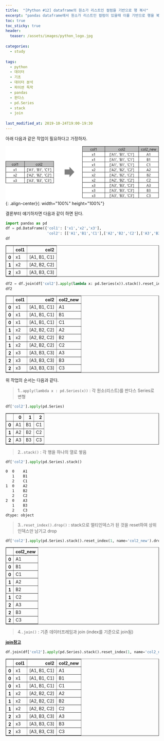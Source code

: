 ```yaml
---
title:  "[Python #12] dataframe의 원소가 리스트인 컬럼을 기반으로 행 복사"
excerpt: "pandas dataframe에서 원소가 리스트인 컬럼이 있을때 이를 기반으로 행을 복사"
toc: true
toc_sticky: true
header:
  teaser: /assets/images/python_logo.jpg

categories:
  - study

tags:
  - python
  - 데이터
  - 기초
  - 데이터 분석
  - 파이썬 독학
  - pandas
  - 판다스
  - pd.Series
  - stack
  - join

last_modified_at: 2019-10-24T19:00-19:30
---
```


아래 다음과 같은 작업이 필요하다고 가정하자.  

![png](/assets/images/memo/memo_12.png){: .align-center}{: width="100%" height="100%"}  


결론부터 얘기하자면 다음과 같이 하면 된다.  



```python
import pandas as pd
df = pd.DataFrame({'col1': ['x1','x2','x3'],
                   'col2': [['A1','B1','C1'],['A2','B2','C2'],['A3','B3','C3']]})
df
```




<div>
<style scoped>
    .dataframe tbody tr th:only-of-type {
        vertical-align: middle;
    }

    .dataframe tbody tr th {
        vertical-align: top;
    }

    .dataframe thead th {
        text-align: right;
    }
</style>
<table border="1" class="dataframe">
  <thead>
    <tr style="text-align: right;">
      <th></th>
      <th>col1</th>
      <th>col2</th>
    </tr>
  </thead>
  <tbody>
    <tr>
      <th>0</th>
      <td>x1</td>
      <td>[A1, B1, C1]</td>
    </tr>
    <tr>
      <th>1</th>
      <td>x2</td>
      <td>[A2, B2, C2]</td>
    </tr>
    <tr>
      <th>2</th>
      <td>x3</td>
      <td>[A3, B3, C3]</td>
    </tr>
  </tbody>
</table>
</div>




```python
df2 = df.join(df['col2'].apply(lambda x: pd.Series(x)).stack().reset_index(1,name='col2_new').drop('level_1', axis=1))
df2
```




<div>
<style scoped>
    .dataframe tbody tr th:only-of-type {
        vertical-align: middle;
    }

    .dataframe tbody tr th {
        vertical-align: top;
    }

    .dataframe thead th {
        text-align: right;
    }
</style>
<table border="1" class="dataframe">
  <thead>
    <tr style="text-align: right;">
      <th></th>
      <th>col1</th>
      <th>col2</th>
      <th>col2_new</th>
    </tr>
  </thead>
  <tbody>
    <tr>
      <th>0</th>
      <td>x1</td>
      <td>[A1, B1, C1]</td>
      <td>A1</td>
    </tr>
    <tr>
      <th>0</th>
      <td>x1</td>
      <td>[A1, B1, C1]</td>
      <td>B1</td>
    </tr>
    <tr>
      <th>0</th>
      <td>x1</td>
      <td>[A1, B1, C1]</td>
      <td>C1</td>
    </tr>
    <tr>
      <th>1</th>
      <td>x2</td>
      <td>[A2, B2, C2]</td>
      <td>A2</td>
    </tr>
    <tr>
      <th>1</th>
      <td>x2</td>
      <td>[A2, B2, C2]</td>
      <td>B2</td>
    </tr>
    <tr>
      <th>1</th>
      <td>x2</td>
      <td>[A2, B2, C2]</td>
      <td>C2</td>
    </tr>
    <tr>
      <th>2</th>
      <td>x3</td>
      <td>[A3, B3, C3]</td>
      <td>A3</td>
    </tr>
    <tr>
      <th>2</th>
      <td>x3</td>
      <td>[A3, B3, C3]</td>
      <td>B3</td>
    </tr>
    <tr>
      <th>2</th>
      <td>x3</td>
      <td>[A3, B3, C3]</td>
      <td>C3</td>
    </tr>
  </tbody>
</table>
</div>


위 작업의 순서는 다음과 같다.  


> 1.`.apply(lambda x : pd.Series(x))` : 각 원소(리스트)를 판다스 Series로 변형  


```python
df['col2'].apply(pd.Series)
```

<div>
<style scoped>
    .dataframe tbody tr th:only-of-type {
        vertical-align: middle;
    }

    .dataframe tbody tr th {
        vertical-align: top;
    }

    .dataframe thead th {
        text-align: right;
    }
</style>
<table border="1" class="dataframe">
  <thead>
    <tr style="text-align: right;">
      <th></th>
      <th>0</th>
      <th>1</th>
      <th>2</th>
    </tr>
  </thead>
  <tbody>
    <tr>
      <th>0</th>
      <td>A1</td>
      <td>B1</td>
      <td>C1</td>
    </tr>
    <tr>
      <th>1</th>
      <td>A2</td>
      <td>B2</td>
      <td>C2</td>
    </tr>
    <tr>
      <th>2</th>
      <td>A3</td>
      <td>B3</td>
      <td>C3</td>
    </tr>
  </tbody>
</table>
</div>


> 2.`.stack()` : 각 행을 하나의 열로 쌓음  

```python
df['col2'].apply(pd.Series).stack()
```

    0  0    A1
       1    B1
       2    C1
    1  0    A2
       1    B2
       2    C2
    2  0    A3
       1    B3
       2    C3
    dtype: object


> 3.`.reset_index().drop()` : stack으로 멀티인덱스가 된 것을 reset하여 상위 인덱스만 남기고 drop  

```python
df['col2'].apply(pd.Series).stack().reset_index(1, name='col2_new').drop('level_1', axis=1)
```


<div>
<style scoped>
    .dataframe tbody tr th:only-of-type {
        vertical-align: middle;
    }

    .dataframe tbody tr th {
        vertical-align: top;
    }

    .dataframe thead th {
        text-align: right;
    }
</style>
<table border="1" class="dataframe">
  <thead>
    <tr style="text-align: right;">
      <th></th>
      <th>col2_new</th>
    </tr>
  </thead>
  <tbody>
    <tr>
      <th>0</th>
      <td>A1</td>
    </tr>
    <tr>
      <th>0</th>
      <td>B1</td>
    </tr>
    <tr>
      <th>0</th>
      <td>C1</td>
    </tr>
    <tr>
      <th>1</th>
      <td>A2</td>
    </tr>
    <tr>
      <th>1</th>
      <td>B2</td>
    </tr>
    <tr>
      <th>1</th>
      <td>C2</td>
    </tr>
    <tr>
      <th>2</th>
      <td>A3</td>
    </tr>
    <tr>
      <th>2</th>
      <td>B3</td>
    </tr>
    <tr>
      <th>2</th>
      <td>C3</td>
    </tr>
  </tbody>
</table>
</div>


> 4.`.join()` : 기존 데이터프레임과 join (index를 기준으로 join됨)  

[**join참고**](https://yganalyst.github.io/study/Pd_12/#3-%EB%8D%B0%EC%9D%B4%ED%84%B0%ED%94%84%EB%A0%88%EC%9E%84-%EA%B2%B0%ED%95%A9--join)

```python
df.join(df['col2'].apply(pd.Series).stack().reset_index(1, name='col2_new').drop('level_1', axis=1))
```



<div>
<style scoped>
    .dataframe tbody tr th:only-of-type {
        vertical-align: middle;
    }

    .dataframe tbody tr th {
        vertical-align: top;
    }

    .dataframe thead th {
        text-align: right;
    }
</style>
<table border="1" class="dataframe">
  <thead>
    <tr style="text-align: right;">
      <th></th>
      <th>col1</th>
      <th>col2</th>
      <th>col2_new</th>
    </tr>
  </thead>
  <tbody>
    <tr>
      <th>0</th>
      <td>x1</td>
      <td>[A1, B1, C1]</td>
      <td>A1</td>
    </tr>
    <tr>
      <th>0</th>
      <td>x1</td>
      <td>[A1, B1, C1]</td>
      <td>B1</td>
    </tr>
    <tr>
      <th>0</th>
      <td>x1</td>
      <td>[A1, B1, C1]</td>
      <td>C1</td>
    </tr>
    <tr>
      <th>1</th>
      <td>x2</td>
      <td>[A2, B2, C2]</td>
      <td>A2</td>
    </tr>
    <tr>
      <th>1</th>
      <td>x2</td>
      <td>[A2, B2, C2]</td>
      <td>B2</td>
    </tr>
    <tr>
      <th>1</th>
      <td>x2</td>
      <td>[A2, B2, C2]</td>
      <td>C2</td>
    </tr>
    <tr>
      <th>2</th>
      <td>x3</td>
      <td>[A3, B3, C3]</td>
      <td>A3</td>
    </tr>
    <tr>
      <th>2</th>
      <td>x3</td>
      <td>[A3, B3, C3]</td>
      <td>B3</td>
    </tr>
    <tr>
      <th>2</th>
      <td>x3</td>
      <td>[A3, B3, C3]</td>
      <td>C3</td>
    </tr>
  </tbody>
</table>
</div>


